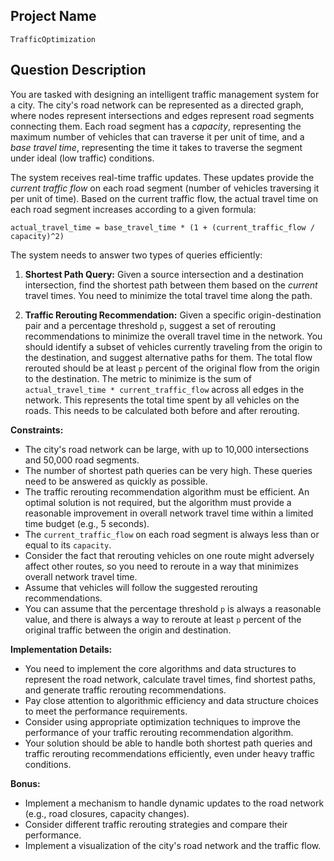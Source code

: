 ## Project Name

`TrafficOptimization`

## Question Description

You are tasked with designing an intelligent traffic management system for a city. The city's road network can be represented as a directed graph, where nodes represent intersections and edges represent road segments connecting them. Each road segment has a *capacity*, representing the maximum number of vehicles that can traverse it per unit of time, and a *base travel time*, representing the time it takes to traverse the segment under ideal (low traffic) conditions.

The system receives real-time traffic updates. These updates provide the *current traffic flow* on each road segment (number of vehicles traversing it per unit of time). Based on the current traffic flow, the actual travel time on each road segment increases according to a given formula:

`actual_travel_time = base_travel_time * (1 + (current_traffic_flow / capacity)^2)`

The system needs to answer two types of queries efficiently:

1.  **Shortest Path Query:** Given a source intersection and a destination intersection, find the shortest path between them based on the *current* travel times. You need to minimize the total travel time along the path.

2.  **Traffic Rerouting Recommendation:** Given a specific origin-destination pair and a percentage threshold `p`, suggest a set of rerouting recommendations to minimize the overall travel time in the network. You should identify a subset of vehicles currently traveling from the origin to the destination, and suggest alternative paths for them. The total flow rerouted should be at least `p` percent of the original flow from the origin to the destination. The metric to minimize is the sum of `actual_travel_time * current_traffic_flow` across all edges in the network. This represents the total time spent by all vehicles on the roads. This needs to be calculated both before and after rerouting.

**Constraints:**

*   The city's road network can be large, with up to 10,000 intersections and 50,000 road segments.
*   The number of shortest path queries can be very high. These queries need to be answered as quickly as possible.
*   The traffic rerouting recommendation algorithm must be efficient. An optimal solution is not required, but the algorithm must provide a reasonable improvement in overall network travel time within a limited time budget (e.g., 5 seconds).
*   The `current_traffic_flow` on each road segment is always less than or equal to its `capacity`.
*   Consider the fact that rerouting vehicles on one route might adversely affect other routes, so you need to reroute in a way that minimizes overall network travel time.
*   Assume that vehicles will follow the suggested rerouting recommendations.
*   You can assume that the percentage threshold `p` is always a reasonable value, and there is always a way to reroute at least `p` percent of the original traffic between the origin and destination.

**Implementation Details:**

*   You need to implement the core algorithms and data structures to represent the road network, calculate travel times, find shortest paths, and generate traffic rerouting recommendations.
*   Pay close attention to algorithmic efficiency and data structure choices to meet the performance requirements.
*   Consider using appropriate optimization techniques to improve the performance of your traffic rerouting recommendation algorithm.
*   Your solution should be able to handle both shortest path queries and traffic rerouting recommendations efficiently, even under heavy traffic conditions.

**Bonus:**

*   Implement a mechanism to handle dynamic updates to the road network (e.g., road closures, capacity changes).
*   Consider different traffic rerouting strategies and compare their performance.
*   Implement a visualization of the city's road network and the traffic flow.
